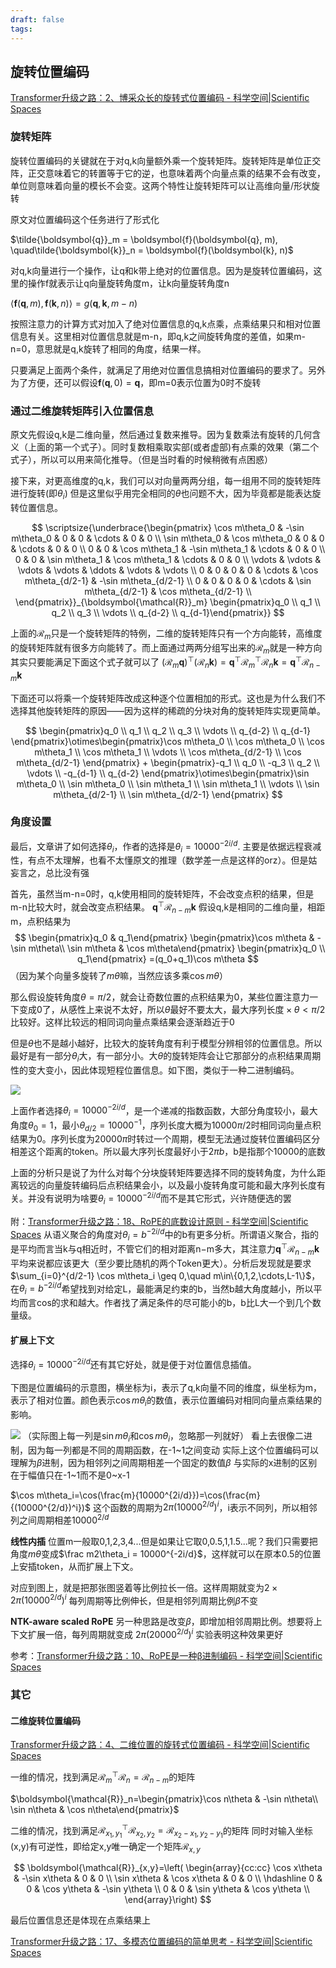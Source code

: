 ```yaml
---
draft: false
tags:
---
```


## 旋转位置编码
[Transformer升级之路：2、博采众长的旋转式位置编码 - 科学空间|Scientific Spaces](https://kexue.fm/archives/8265)
### 旋转矩阵

旋转位置编码的关键就在于对q,k向量额外乘一个旋转矩阵。旋转矩阵是单位正交阵，正交意味着它的转置等于它的逆，也意味着两个向量点乘的结果不会有改变，单位则意味着向量的模长不会变。这两个特性让旋转矩阵可以让高维向量/形状旋转

原文对位置编码这个任务进行了形式化

$\tilde{\boldsymbol{q}}_m = \boldsymbol{f}(\boldsymbol{q}, m), \quad\tilde{\boldsymbol{k}}_n = \boldsymbol{f}(\boldsymbol{k}, n)$

对q,k向量进行一个操作，让q和k带上绝对的位置信息。因为是旋转位置编码，这里的操作f就表示让q向量旋转角度m，让k向量旋转角度n

$\langle\boldsymbol{f}(\boldsymbol{q}, m), \boldsymbol{f}(\boldsymbol{k}, n)\rangle = g(\boldsymbol{q},\boldsymbol{k},m-n)$

按照注意力的计算方式对加入了绝对位置信息的q,k点乘，点乘结果只和相对位置信息有关。这里相对位置信息就是m-n，即q,k之间旋转角度的差值，如果m-n=0，意思就是q,k旋转了相同的角度，结果一样。

只要满足上面两个条件，就满足了用绝对位置信息搞相对位置编码的要求了。另外为了方便，还可以假设$\boldsymbol{f}(\boldsymbol{q}, 0)=\boldsymbol{q}$，即m=0表示位置为0时不旋转

### 通过二维旋转矩阵引入位置信息

原文先假设q,k是二维向量，然后通过复数来推导。因为复数乘法有旋转的几何含义（上面的第一个式子）。同时复数相乘取实部(或者虚部)有点乘的效果（第二个式子），所以可以用来简化推导。（但是当时看的时候稍微有点困惑）

接下来，对更高维度的q,k，我们可以对向量两两分组，每一组用不同的旋转矩阵进行旋转(即$\theta_i$)
但是这里似乎用完全相同的$\theta$也问题不大，因为毕竟都是能表达旋转位置信息。

$$
\scriptsize{\underbrace{\begin{pmatrix} 
\cos m\theta_0 & -\sin m\theta_0 & 0 & 0 & \cdots & 0 & 0 \\ 
\sin m\theta_0 & \cos m\theta_0 & 0 & 0 & \cdots & 0 & 0 \\ 
0 & 0 & \cos m\theta_1 & -\sin m\theta_1 & \cdots & 0 & 0 \\ 
0 & 0 & \sin m\theta_1 & \cos m\theta_1 & \cdots & 0 & 0 \\ 
\vdots & \vdots & \vdots & \vdots & \ddots & \vdots & \vdots \\ 
0 & 0 & 0 & 0 & \cdots & \cos m\theta_{d/2-1} & -\sin m\theta_{d/2-1} \\ 
0 & 0 & 0 & 0 & \cdots & \sin m\theta_{d/2-1} & \cos m\theta_{d/2-1} \\ 
\end{pmatrix}}_{\boldsymbol{\mathcal{R}}_m} \begin{pmatrix}q_0 \\ q_1 \\ q_2 \\ q_3 \\ \vdots \\ q_{d-2} \\ q_{d-1}\end{pmatrix}}
$$

上面的$\boldsymbol{\mathcal{R}}_m$只是一个旋转矩阵的特例，二维的旋转矩阵只有一个方向能转，高维度的旋转矩阵就有很多方向能转了。而上面通过两两分组写出来的$\boldsymbol{\mathcal{R}}_m$就是一种方向
其实只要能满足下面这个式子就可以了
$(\boldsymbol{\mathcal{R}}_m \boldsymbol{q})^{\top}(\boldsymbol{\mathcal{R}}_n \boldsymbol{k}) =  \boldsymbol{q}^{\top} \boldsymbol{\mathcal{R}}_m^{\top}\boldsymbol{\mathcal{R}}_n \boldsymbol{k} = \boldsymbol{q}^{\top} \boldsymbol{\mathcal{R}}_{n-m} \boldsymbol{k}$

下面还可以将乘一个旋转矩阵改成这种逐个位置相加的形式。这也是为什么我们不选择其他旋转矩阵的原因——因为这样的稀疏的分块对角的旋转矩阵实现更简单。

$$
\begin{pmatrix}q_0 \\ q_1 \\ q_2 \\ q_3 \\ \vdots \\ q_{d-2} \\ q_{d-1} 
\end{pmatrix}\otimes\begin{pmatrix}\cos m\theta_0 \\ \cos m\theta_0 \\ \cos m\theta_1 \\ \cos m\theta_1 \\ \vdots \\ \cos m\theta_{d/2-1} \\ \cos m\theta_{d/2-1} 
\end{pmatrix} + \begin{pmatrix}-q_1 \\ q_0 \\ -q_3 \\ q_2 \\ \vdots \\ -q_{d-1} \\ q_{d-2} 
\end{pmatrix}\otimes\begin{pmatrix}\sin m\theta_0 \\ \sin m\theta_0 \\ \sin m\theta_1 \\ \sin m\theta_1 \\ \vdots \\ \sin m\theta_{d/2-1} \\ \sin m\theta_{d/2-1} 
\end{pmatrix}
$$


### 角度设置

最后，文章讲了如何选择$\theta_i$，作者的选择是$\theta_i = 10000^{-2i/d}$. 主要是依据远程衰减性，有点不太理解，也看不太懂原文的推理（数学差一点是这样的orz）。但是姑妄言之，总比没有强

首先，虽然当m-n=0时，q,k使用相同的旋转矩阵，不会改变点积的结果，但是m-n比较大时，就会改变点积结果。
$\boldsymbol{q}^{\top} \boldsymbol{\mathcal{R}}_{n-m} \boldsymbol{k}$
假设q,k是相同的二维向量，相距m，点积结果为
$$
\begin{pmatrix}q_0 & q_1\end{pmatrix} \begin{pmatrix}\cos m\theta & -\sin m\theta\\ \sin m\theta & \cos m\theta\end{pmatrix} \begin{pmatrix}q_0 \\ q_1\end{pmatrix}
=(q_0+q_1)\cos m\theta
$$
（因为某个向量多旋转了$m\theta$嘛，当然应该多乘$\cos m\theta$）

那么假设旋转角度$\theta=\pi/2$，就会让奇数位置的点积结果为0，某些位置注意力一下变成0了，从感性上来说不太好，所以$\theta$最好不要太大，$\text{最大序列长度}\times\theta<\pi/2$比较好。这样比较远的相同词向量点乘结果会逐渐趋近于0

但是$\theta$也不是越小越好，比较大的旋转角度有利于模型分辨相邻的位置信息。所以最好是有一部分$\theta_i$大，有一部分小。大$\theta$的旋转矩阵会让它那部分的点积结果周期性的变大变小，因此体现短程位置信息。如下图，类似于一种二进制编码。

![](https://file1.elecfans.com/web2/M00/A3/2F/wKgaomT33uaAUUEIAAQH7gN7Evk036.png)


上面作者选择$\theta_i = 10000^{-2i/d}$，是一个递减的指数函数，大部分角度较小，最大角度$\theta_0=1$，最小$\theta_{d/2} = 10000^{-1}$，序列长度大概为$10000\pi/2$时相同词向量点积结果为0。序列长度为$20000\pi$时转过一个周期，模型无法通过旋转位置编码区分相差这个距离的token。所以最大序列长度最好小于$2\pi b$，b是指那个10000的底数

上面的分析只是说了为什么对每个分块旋转矩阵要选择不同的旋转角度，为什么距离较远的向量旋转编码后点积结果会小，以及最小旋转角度可能和最大序列长度有关。并没有说明为啥要$\theta_i = 10000^{-2i/d}$而不是其它形式，兴许随便选的罢

附：[Transformer升级之路：18、RoPE的底数设计原则 - 科学空间|Scientific Spaces](https://kexue.fm/archives/10122) 从语义聚合的角度对$\theta_i = b^{-2i/d}$中的b有更多分析。所谓语义聚合，指的是平均而言当k与q相近时，不管它们的相对距离n−m多大，其注意力$\boldsymbol{q}^{\top} \boldsymbol{\mathcal{R}}_{n-m} \boldsymbol{k}$平均来说都应该更大（至少要比随机的两个Token更大）。分析后发现就是要求$\sum_{i=0}^{d/2-1} \cos m\theta_i \geq 0,\quad m\in\{0,1,2,\cdots,L-1\}$，在$\theta_i = b^{-2i/d}$希望找到对给定L，最能满足约束的b，当然b越大角度越小，所以平均而言cos的求和越大。作者找了满足条件的尽可能小的b，b比L大一个到几个数量级。

#### 扩展上下文

选择$\theta_i = 10000^{-2i/d}$还有其它好处，就是便于对位置信息插值。

下图是位置编码的示意图，横坐标为i，表示了q,k向量不同的维度，纵坐标为m，表示了相对位置。颜色表示$\cos m\theta_i$的数值，表示位置编码对相同向量点乘结果的影响。

![](https://file1.elecfans.com/web2/M00/A3/2F/wKgaomT33uaAUUEIAAQH7gN7Evk036.png)
（实际图上每一列是$\sin m\theta_i$和$\cos m\theta_i$，忽略那一列就好）
看上去很像二进制，因为每一列都是不同的周期函数，在-1\~1之间变动
实际上这个位置编码可以理解为$\beta$进制，因为相邻列之间周期相差一个固定的数值$\beta$
与实际的x进制的区别在于幅值只在-1\~1而不是0~x-1

$\cos m\theta_i=\cos(\frac{m}{10000^{2i/d}})=\cos(\frac{m}{(10000^{2/d})^i})$
这个函数的周期为$2\pi (10000^{2/d})^i$，i表示不同列，所以相邻列之间周期相差$10000^{2/d}$


**线性内插**
位置m一般取0,1,2,3,4...但是如果让它取0,0.5,1,1.5...呢？我们只需要把角度$m\theta$变成$\frac m2\theta_i = 10000^{-2i/d}$，这样就可以在原本0.5的位置上安插token，从而扩展上下文。

对应到图上，就是把那张图竖着等比例拉长一倍。这样周期就变为$2\times 2\pi (10000^{2/d})^i$
每列周期等比例伸长，但是相邻列周期比例$\beta$不变

**NTK-aware scaled RoPE**
另一种思路是改变$\beta$，即增加相邻周期比例。想要将上下文扩展一倍，每列周期就变成 $2\pi (20000^{2/d})^i$
实验表明这种效果更好

参考：[Transformer升级之路：10、RoPE是一种β进制编码 - 科学空间|Scientific Spaces](https://kexue.fm/archives/9675)

### 其它

#### 二维旋转位置编码
[Transformer升级之路：4、二维位置的旋转式位置编码 - 科学空间|Scientific Spaces](https://kexue.fm/archives/8397)

一维的情况，找到满足$\boldsymbol{\mathcal{R}}_m^{\top}\boldsymbol{\mathcal{R}}_n=\boldsymbol{\mathcal{R}}_{n-m}$的矩阵

$\boldsymbol{\mathcal{R}}_n=\begin{pmatrix}\cos n\theta & -\sin n\theta\\ \sin n\theta & \cos n\theta\end{pmatrix}$

二维的情况，找到满足$\boldsymbol{\mathcal{R}}_{x_1,y_1}^{\top}\boldsymbol{\mathcal{R}}_{x_2,y_2}=\boldsymbol{\mathcal{R}}_{x_2-x_1,y_2-y_1}$的矩阵
同时对输入坐标(x,y)有可逆性，即给定x,y唯一确定一个矩阵$\boldsymbol{\mathcal{R}}_{x,y}$

$$
\boldsymbol{\mathcal{R}}_{x,y}=\left( 
\begin{array}{cc:cc} 
\cos x\theta & -\sin x\theta & 0 & 0 \\ 
\sin x\theta & \cos x\theta & 0 & 0 \\ 
\hdashline 
0 & 0 & \cos y\theta & -\sin y\theta \\ 
0 & 0 & \sin y\theta & \cos y\theta \\ 
\end{array}\right)
$$

最后位置信息还是体现在点乘结果上

[Transformer升级之路：17、多模态位置编码的简单思考 - 科学空间|Scientific Spaces](https://kexue.fm/archives/10040)

